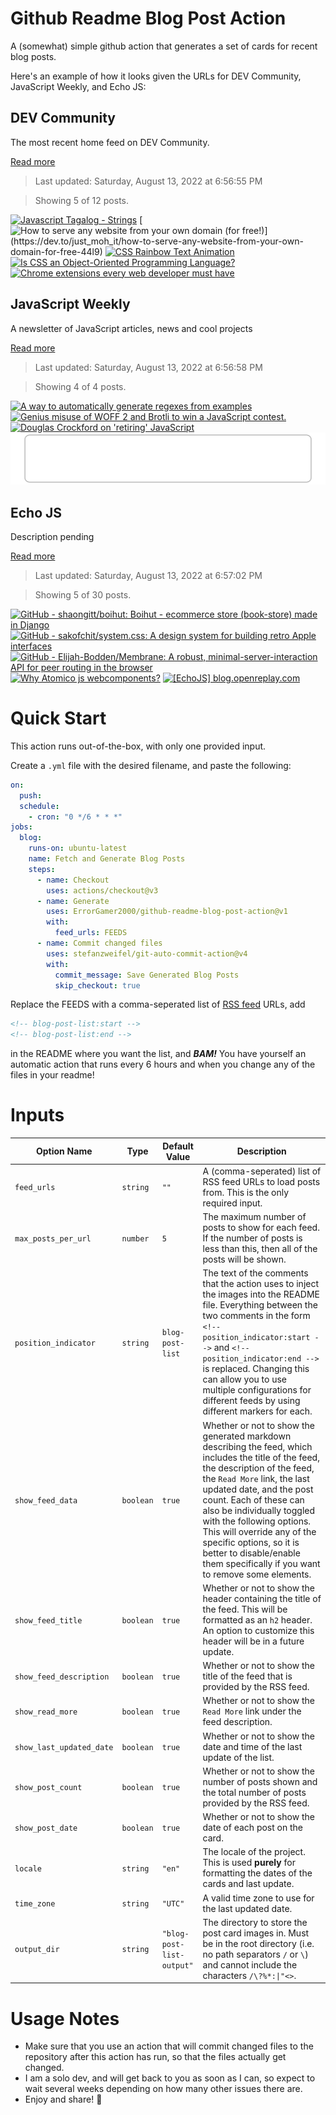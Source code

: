 # Github Readme Blog Post Action

A (somewhat) simple github action that generates a set of cards for recent blog posts.

Here's an example of how it looks given the URLs for DEV Community, JavaScript Weekly, and Echo JS:

<!-- post-list:start -->
## DEV Community

The most recent home feed on DEV Community.

[Read more](https://dev.to)
> Last updated: Saturday, August 13, 2022 at 6:56:55 PM

> Showing 5 of 12 posts.

[![Javascript Tagalog - Strings](https://raw.githubusercontent.com/ErrorGamer2000/github-readme-blog-post-action/main/generated_files/DEV_Community/Javascript_Tagalog_-_Strings.svg)](https://dev.to/mmvergara/javascript-tagalog-strings-2ee0)
[![How to serve *any* website from your own domain (for free!)](https://raw.githubusercontent.com/ErrorGamer2000/github-readme-blog-post-action/main/generated_files/DEV_Community/How_to_serve__any__website_from_your_own_domain_(for_free!).svg)](https://dev.to/just_moh_it/how-to-serve-any-website-from-your-own-domain-for-free-44l9)
[![CSS Rainbow Text Animation](https://raw.githubusercontent.com/ErrorGamer2000/github-readme-blog-post-action/main/generated_files/DEV_Community/CSS_Rainbow_Text_Animation.svg)](https://dev.to/langford_dev/css-rainbow-text-animation-4p5d)
[![Is CSS an Object-Oriented Programming Language?](https://raw.githubusercontent.com/ErrorGamer2000/github-readme-blog-post-action/main/generated_files/DEV_Community/Is_CSS_an_Object-Oriented_Programming_Language_.svg)](https://dev.to/alvaromontoro/is-css-an-object-oriented-programming-language-2ja)
[![Chrome extensions every web developer must have](https://raw.githubusercontent.com/ErrorGamer2000/github-readme-blog-post-action/main/generated_files/DEV_Community/Chrome_extensions_every_web_developer_must_have.svg)](https://dev.to/langford_dev/chrome-extensions-every-web-developer-must-have-589p)


## JavaScript Weekly

A newsletter of JavaScript articles, news and cool projects

[Read more](https://javascriptweekly.com/)
> Last updated: Saturday, August 13, 2022 at 6:56:58 PM

> Showing 4 of 4 posts.

[![A way to automatically generate regexes from examples](https://raw.githubusercontent.com/ErrorGamer2000/github-readme-blog-post-action/main/generated_files/JavaScript_Weekly/A_way_to_automatically_generate_regexes_from_examples.svg)](https://javascriptweekly.com/issues/602)
[![Genius misuse of WOFF 2 and Brotli to win a JavaScript contest.](https://raw.githubusercontent.com/ErrorGamer2000/github-readme-blog-post-action/main/generated_files/JavaScript_Weekly/Genius_misuse_of_WOFF_2_and_Brotli_to_win_a_JavaScript_contest..svg)](https://javascriptweekly.com/issues/601)
[![Douglas Crockford on 'retiring' JavaScript](https://raw.githubusercontent.com/ErrorGamer2000/github-readme-blog-post-action/main/generated_files/JavaScript_Weekly/Douglas_Crockford_on_'retiring'_JavaScript.svg)](https://javascriptweekly.com/issues/600)
[![Common JavaScript issues developers face](https://raw.githubusercontent.com/ErrorGamer2000/github-readme-blog-post-action/main/generated_files/JavaScript_Weekly/Common_JavaScript_issues_developers_face.svg)](https://javascriptweekly.com/issues/599)


## Echo JS

Description pending

[Read more](
http://www.echojs.com
)
> Last updated: Saturday, August 13, 2022 at 6:57:02 PM

> Showing 5 of 30 posts.

[![GitHub - shaongitt/boihut: Boihut - ecommerce store (book-store) made in Django](https://raw.githubusercontent.com/ErrorGamer2000/github-readme-blog-post-action/main/generated_files/_Echo_JS_/GitHub_-_shaongitt_boihut__Boihut_-_ecommerce_store_(book-store)_made_in_Django.svg)](https://github.com/shaongitt/boihut)
[![GitHub - sakofchit/system.css: A design system for building retro Apple interfaces](https://raw.githubusercontent.com/ErrorGamer2000/github-readme-blog-post-action/main/generated_files/_Echo_JS_/GitHub_-_sakofchit_system.css__A_design_system_for_building_retro_Apple_interfaces.svg)](https://github.com/sakofchit/system.css)
[![GitHub - Elijah-Bodden/Membrane: A robust, minimal-server-interaction API for peer routing in the browser](https://raw.githubusercontent.com/ErrorGamer2000/github-readme-blog-post-action/main/generated_files/_Echo_JS_/GitHub_-_Elijah-Bodden_Membrane__A_robust__minimal-server-interaction_API_for_peer_routing_in_the_browser.svg)](https://github.com/Elijah-Bodden/Membrane)
[![Why Atomico js webcomponents?](https://raw.githubusercontent.com/ErrorGamer2000/github-readme-blog-post-action/main/generated_files/_Echo_JS_/Why_Atomico_js_webcomponents_.svg)](https://dev.to/uppercod/why-atomico-js-webcomponents-2go4)
[![
[EchoJS] blog.openreplay.com
](https://raw.githubusercontent.com/ErrorGamer2000/github-readme-blog-post-action/main/generated_files/_Echo_JS_/_[EchoJS]_blog.openreplay.com_.svg)](
http://www.echojs.com/news/40959
)


<!-- post-list:end -->

# Quick Start

This action runs out-of-the-box, with only one provided input.

Create a `.yml` file with the desired filename, and paste the following:

```yml
on:
  push:
  schedule:
    - cron: "0 */6 * * *"
jobs:
  blog:
    runs-on: ubuntu-latest
    name: Fetch and Generate Blog Posts
    steps:
      - name: Checkout
        uses: actions/checkout@v3
      - name: Generate
        uses: ErrorGamer2000/github-readme-blog-post-action@v1
        with:
          feed_urls: FEEDS
      - name: Commit changed files
        uses: stefanzweifel/git-auto-commit-action@v4
        with:
          commit_message: Save Generated Blog Posts
          skip_checkout: true
```

Replace the FEEDS with a comma-seperated list of [RSS feed](https://rss.com/blog/how-do-rss-feeds-work/) URLs, add

```md
<!-- blog-post-list:start -->
<!-- blog-post-list:end -->
```

in the README where you want the list, and **_BAM!_** You have yourself an automatic action that runs every 6 hours and when you change any of the files in your readme!

# Inputs

<table>
  <thead>
    <tr>
      <th>Option Name</th>
      <th>Type</th>
      <th>Default Value</th>
      <th>Description</th>
    </tr>
  </thead>
  <tbody>
    <tr>
      <td><code>feed_urls</code></td>
      <td><code>string</code></td>
      <td><code>""</code></td>
      <td>A (comma-seperated) list of RSS feed URLs to load posts from. This is the only required input.</td>
    </tr>
    <tr>
      <td><code>max_posts_per_url</code></td>
      <td><code>number</code></td>
      <td><code>5</code></td>
      <td>The maximum number of posts to show for each feed. If the number of posts is less than this, then all of the posts will be shown.</td>
    </tr>
    <tr>
      <td><code>position_indicator</code></td>
      <td><code>string</code></td>
      <td><code>blog-post-list</code></td>
      <td>The text of the comments that the action uses to inject the images into the README file. Everything between the two comments in the form <code>&lt;!-- position_indicator:start --&gt;</code> and <code>&lt;!-- position_indicator:end --&gt;</code> is replaced. Changing this can allow you to use multiple configurations for different feeds by using different markers for each.</td>
    </tr>
    <tr>
      <td><code>show_feed_data</code></td>
      <td><code>boolean</code></td>
      <td><code>true</code></td>
      <td>Whether or not to show the generated markdown describing the feed, which includes the title of the feed, the description of the feed, the <code>Read More</code> link, the last updated date, and the post count. Each of these can also be individually toggled with the following options. This will override any of the specific options, so it is better to disable/enable them specifically if you want to remove some elements.</td>
    </tr>
    <tr>
      <td><code>show_feed_title</code></td>
      <td><code>boolean</code></td>
      <td><code>true</code></td>
      <td>Whether or not to show the header containing the title of the feed. This will be formatted as an <code>h2</code> header. An option to customize this header will be in a future update.</td>
    </tr>
    <tr>
      <td><code>show_feed_description</code></td>
      <td><code>boolean</code></td>
      <td><code>true</code></td>
      <td>Whether or not to show the title of the feed that is provided by the RSS feed.</td>
    </tr>
    <tr>
      <td><code>show_read_more</code></td>
      <td><code>boolean</code></td>
      <td><code>true</code></td>
      <td>Whether or not to show the <code>Read More</code> link under the feed description.</td>
    </tr>
    <tr>
      <td><code>show_last_updated_date</code></td>
      <td><code>boolean</code></td>
      <td><code>true</code></td>
      <td>Whether or not to show the date and time of the last update of the list.</td>
    </tr>
    <tr>
      <td><code>show_post_count</code></td>
      <td><code>boolean</code></td>
      <td><code>true</code></td>
      <td>Whether or not to show the number of posts shown and the total number of posts provided by the RSS feed.</td>
    </tr>
    <tr>
      <td><code>show_post_date</code></td>
      <td><code>boolean</code></td>
      <td><code>true</code></td>
      <td>Whether or not to show the date of each post on the card.</td>
    </tr>
    <tr>
      <td><code>locale</code></td>
      <td><code>string</code></td>
      <td><code>"en"</code></td>
      <td>The locale of the project. This is used <strong>purely</strong> for formatting the dates of the cards and last update.</td>
    </tr>
    <tr>
      <td><code>time_zone</code></td>
      <td><code>string</code></td>
      <td><code>"UTC"</code></td>
      <td>A valid time zone to use for the last updated date.</td>
    </tr>
    <tr>
      <td><code>output_dir</code></td>
      <td><code>string</code></td>
      <td><code>"blog-post-list-output"</code></td>
      <td>The directory to store the post card images in. Must be in the root directory (i.e. no path separators <code>/</code> or <code>\</code>) and cannot include the characters <code>/\?%*:|"&lt;&gt;</code>.</td>
    </tr>
<!--
    <tr>
      <td><code></code></td>
      <td><cde></cde></td>
      <td><code></code></td>
      <td></td>
    </tr>
-->
  </tbody>
</table>

# Usage Notes

- Make sure that you use an action that will commit changed files to the repository after this action has run, so that the files actually get changed.
- I am a solo dev, and will get back to you as soon as I can, so expect to wait several weeks depending on how many other issues there are.
- Enjoy and share! 🤗
